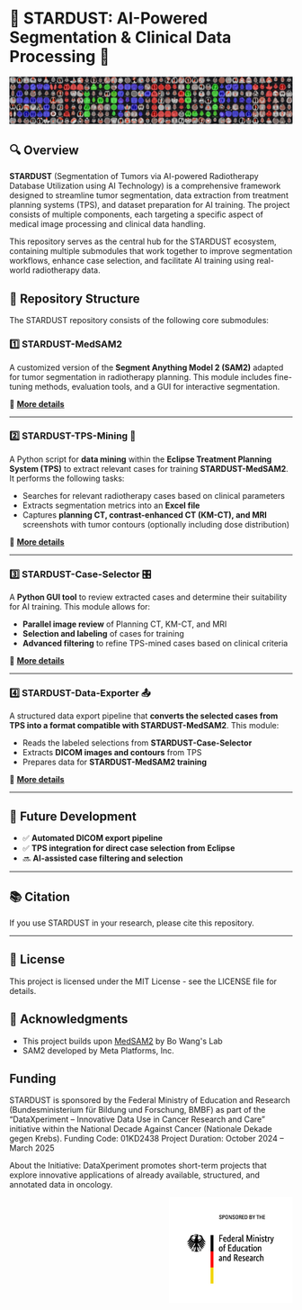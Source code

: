 # 🌟 STARDUST: AI-Powered Segmentation & Clinical Data Processing 🌟

![STARDUST Banner](assets/bannerCollage.png)

## 🔍 Overview

**STARDUST** (Segmentation of Tumors via AI-powered Radiotherapy Database Utilization using AI Technology) is a comprehensive framework designed to streamline tumor segmentation, data extraction from treatment planning systems (TPS), and dataset preparation for AI training. The project consists of multiple components, each targeting a specific aspect of medical image processing and clinical data handling.

This repository serves as the central hub for the STARDUST ecosystem, containing multiple submodules that work together to improve segmentation workflows, enhance case selection, and facilitate AI training using real-world radiotherapy data.

## 📂 Repository Structure

The STARDUST repository consists of the following core submodules:

### 1️⃣ **STARDUST-MedSAM2**
A customized version of the **Segment Anything Model 2 (SAM2)** adapted for tumor segmentation in radiotherapy planning. This module includes fine-tuning methods, evaluation tools, and a GUI for interactive segmentation. 

🔗 **[More details](./STARDUST_MedSAM-MG/README.md)**

---

### 2️⃣ **STARDUST-TPS-Mining** 🏥
A Python script for **data mining** within the **Eclipse Treatment Planning System (TPS)** to extract relevant cases for training **STARDUST-MedSAM2**. It performs the following tasks:
- Searches for relevant radiotherapy cases based on clinical parameters
- Extracts segmentation metrics into an **Excel file**
- Captures **planning CT, contrast-enhanced CT (KM-CT), and MRI** screenshots with tumor contours (optionally including dose distribution)

🔗 **[More details](./STARDUST-TPS-Mining/README.md)**

---

### 3️⃣ **STARDUST-Case-Selector** 🎛️
A **Python GUI tool** to review extracted cases and determine their suitability for AI training. This module allows for:
- **Parallel image review** of Planning CT, KM-CT, and MRI
- **Selection and labeling** of cases for training
- **Advanced filtering** to refine TPS-mined cases based on clinical criteria

🔗 **[More details](./STARDUST_CaseSelector/README.md)**

---

### 4️⃣ **STARDUST-Data-Exporter** 📤
A structured data export pipeline that **converts the selected cases from TPS into a format compatible with STARDUST-MedSAM2**. This module:
- Reads the labeled selections from **STARDUST-Case-Selector**
- Extracts **DICOM images and contours** from TPS
- Prepares data for **STARDUST-MedSAM2 training**

🔗 **[More details](./STARDUST-Data-Exporter/README.md)**

---

## 🔮 Future Development
- ✅ **Automated DICOM export pipeline**
- ✅ **TPS integration for direct case selection from Eclipse**
- 🔜 **AI-assisted case filtering and selection**

---

## 📚 Citation

If you use STARDUST in your research, please cite this repository.

---

## 📝 License

This project is licensed under the MIT License - see the LICENSE file for details.

## 🙏 Acknowledgments

- This project builds upon [MedSAM2](https://github.com/bowang-lab/MedSAM/tree/MedSAM2) by Bo Wang's Lab
- SAM2 developed by Meta Platforms, Inc.

## Funding

STARDUST is sponsored by the Federal Ministry of Education and Research (Bundesministerium für Bildung und Forschung, BMBF) as part of the “DataXperiment – Innovative Data Use in Cancer Research and Care” initiative within the National Decade Against Cancer (Nationale Dekade gegen Krebs).
Funding Code: 01KD2438
Project Duration: October 2024 – March 2025

About the Initiative:
DataXperiment promotes short-term projects that explore innovative applications of already available, structured, and annotated data in oncology.<div style="text-align: right;">
  <img src="assets/internet_in_farbe_en.jpg" alt="Logo BMBF" width="220">
</div>

